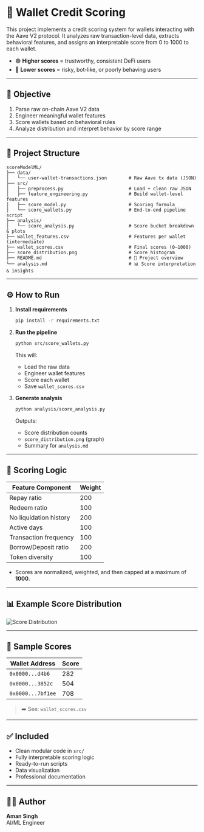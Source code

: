# 🏦 Wallet Credit Scoring

This project implements a credit scoring system for wallets interacting with the Aave V2 protocol. It analyzes raw transaction-level data, extracts behavioral features, and assigns an interpretable score from 0 to 1000 to each wallet.

- 🟢 **Higher scores** = trustworthy, consistent DeFi users  
- 🔴 **Lower scores** = risky, bot-like, or poorly behaving users  

---

## 🧠 Objective

1. Parse raw on-chain Aave V2 data  
2. Engineer meaningful wallet features  
3. Score wallets based on behavioral rules  
4. Analyze distribution and interpret behavior by score range  

---

## 📂 Project Structure

    scoreModelML/
    ├── data/
    │   └── user-wallet-transactions.json        # Raw Aave tx data (JSON)
    ├── src/
    │   ├── preprocess.py                        # Load + clean raw JSON
    │   ├── feature_engineering.py               # Build wallet-level features
    │   ├── score_model.py                       # Scoring formula
    │   └── score_wallets.py                     # End-to-end pipeline script
    ├── analysis/
    │   └── score_analysis.py                    # Score bucket breakdown & plots
    ├── wallet_features.csv                      # Features per wallet (intermediate)
    ├── wallet_scores.csv                        # Final scores (0–1000)
    ├── score_distribution.png                   # Score histogram
    ├── README.md                                # 📘️ Project overview
    └── analysis.md                              # 📊 Score interpretation & insights

---

## ⚙️ How to Run

1. **Install requirements**  
   ```bash
   pip install -r requirements.txt
   ```
2. **Run the pipeline**  
   ```bash
   python src/score_wallets.py
   ```
   This will:  
   - Load the raw data  
   - Engineer wallet features  
   - Score each wallet  
   - Save `wallet_scores.csv`  

3. **Generate analysis**  
   ```bash
   python analysis/score_analysis.py
   ```  
   Outputs:  
   - Score distribution counts  
   - `score_distribution.png` (graph)  
   - Summary for `analysis.md`

---

## 🧶 Scoring Logic

| Feature Component       | Weight |
|-------------------------|--------|
| Repay ratio             | 200    |
| Redeem ratio            | 100    |
| No liquidation history  | 200    |
| Active days             | 100    |
| Transaction frequency   | 100    |
| Borrow/Deposit ratio    | 200    |
| Token diversity         | 100    |

- Scores are normalized, weighted, and then capped at a maximum of **1000**.

---

## 📊 Example Score Distribution

![Score Distribution](analysis/score_distribution.png)

---

## 📝 Sample Scores

| Wallet Address      | Score |
|---------------------|-------|
| `0x0000...d4b6`     | 282   |
| `0x0000...3852c`    | 504   |
| `0x0000...7bf1ee`   | 708   |

> ➡️ See: `wallet_scores.csv`

---

## ✅ Included

- Clean modular code in `src/`  
- Fully interpretable scoring logic  
- Ready-to-run scripts  
- Data visualization  
- Professional documentation  

---

## 👨‍💼 Author

**Aman Singh**  
AI/ML Engineer  
